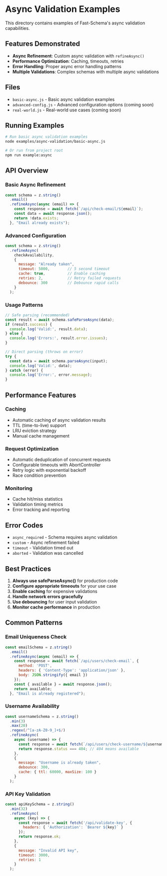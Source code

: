 # Async Validation Examples

This directory contains examples of Fast-Schema's async validation capabilities.

## Features Demonstrated

- **Async Refinement**: Custom async validation with `refineAsync()`
- **Performance Optimization**: Caching, timeouts, retries
- **Error Handling**: Proper async error handling patterns
- **Multiple Validations**: Complex schemas with multiple async validations

## Files

- `basic-async.js` - Basic async validation examples
- `advanced-config.js` - Advanced configuration options (coming soon)
- `real-world.js` - Real-world use cases (coming soon)

## Running Examples

```bash
# Run basic async validation examples
node examples/async-validation/basic-async.js

# Or run from project root
npm run example:async
```

## API Overview

### Basic Async Refinement

```javascript
const schema = z.string()
  .email()
  .refineAsync(async (email) => {
    const response = await fetch(`/api/check-email/${email}`);
    const data = await response.json();
    return !data.exists;
  }, "Email already exists");
```

### Advanced Configuration

```javascript
const schema = z.string()
  .refineAsync(
    checkAvailability,
    {
      message: "Already taken",
      timeout: 5000,        // 5 second timeout
      cache: true,          // Enable caching
      retries: 2,           // Retry failed requests
      debounce: 300         // Debounce rapid calls
    }
  );
```

### Usage Patterns

```javascript
// Safe parsing (recommended)
const result = await schema.safeParseAsync(data);
if (result.success) {
  console.log('Valid:', result.data);
} else {
  console.log('Errors:', result.error.issues);
}

// Direct parsing (throws on error)
try {
  const data = await schema.parseAsync(input);
  console.log('Valid:', data);
} catch (error) {
  console.log('Error:', error.message);
}
```

## Performance Features

### Caching
- Automatic caching of async validation results
- TTL (time-to-live) support
- LRU eviction strategy
- Manual cache management

### Request Optimization
- Automatic deduplication of concurrent requests
- Configurable timeouts with AbortController
- Retry logic with exponential backoff
- Race condition prevention

### Monitoring
- Cache hit/miss statistics
- Validation timing metrics
- Error tracking and reporting

## Error Codes

- `async_required` - Schema requires async validation
- `custom` - Async refinement failed
- `timeout` - Validation timed out
- `aborted` - Validation was cancelled

## Best Practices

1. **Always use safeParseAsync()** for production code
2. **Configure appropriate timeouts** for your use case
3. **Enable caching** for expensive validations
4. **Handle network errors gracefully**
5. **Use debouncing** for user input validation
6. **Monitor cache performance** in production

## Common Patterns

### Email Uniqueness Check
```javascript
const emailSchema = z.string()
  .email()
  .refineAsync(async (email) => {
    const response = await fetch(`/api/users/check-email`, {
      method: 'POST',
      headers: { 'Content-Type': 'application/json' },
      body: JSON.stringify({ email })
    });
    const { available } = await response.json();
    return available;
  }, "Email is already registered");
```

### Username Availability
```javascript
const usernameSchema = z.string()
  .min(3)
  .max(20)
  .regex(/^[a-zA-Z0-9_]+$/)
  .refineAsync(
    async (username) => {
      const response = await fetch(`/api/users/check-username/${username}`);
      return response.status === 404; // 404 means available
    },
    {
      message: "Username is already taken",
      debounce: 300,
      cache: { ttl: 60000, maxSize: 100 }
    }
  );
```

### API Key Validation
```javascript
const apiKeySchema = z.string()
  .min(32)
  .refineAsync(
    async (key) => {
      const response = await fetch('/api/validate-key', {
        headers: { 'Authorization': `Bearer ${key}` }
      });
      return response.ok;
    },
    {
      message: "Invalid API key",
      timeout: 3000,
      retries: 1
    }
  );
```